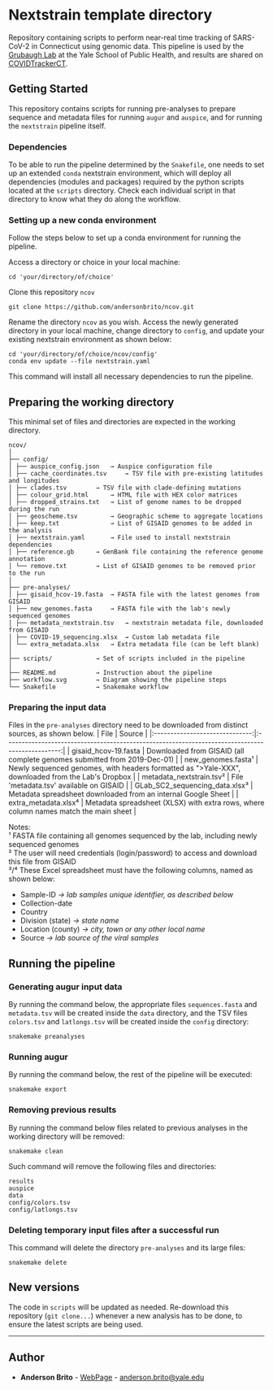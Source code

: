 # Nextstrain template directory

Repository containing scripts to perform near-real time tracking of SARS-CoV-2 in Connecticut using genomic data. This pipeline is used by the [Grubaugh Lab](grubaughlab.com) at the Yale School of Public Health, and results are shared on [COVIDTrackerCT](covidtrackerct.com).


## Getting Started

This repository contains scripts for running pre-analyses to prepare sequence and metadata files for running `augur` and `auspice`, and for running the `nextstrain` pipeline itself.


### Dependencies

To be able to run the pipeline determined by the `Snakefile`, one needs to set up an extended `conda` nextstrain environment, which will deploy all dependencies (modules and packages) required by the python scripts located at the `scripts` directory. Check each individual script in that directory to know what they do along the workflow.


### Setting up a new conda environment

Follow the steps below to set up a conda environment for running the pipeline.

Access a directory or choice in your local machine:
```
cd 'your/directory/of/choice'
```

Clone this repository `ncov`
```
git clone https://github.com/andersonbrito/ncov.git
```

Rename the directory `ncov` as you wish. Access the newly generated directory in your local machine, change directory to `config`, and update your existing nextstrain environment as shown below:
```
cd 'your/directory/of/choice/ncov/config'
conda env update --file nextstrain.yaml
```

This command will install all necessary dependencies to run the pipeline.


## Preparing the working directory

This minimal set of files and directories are expected in the working directory.

```
ncov/
│
├── config/
│ ├── auspice_config.json	→ Auspice configuration file
│ ├── cache_coordinates.tsv 	→ TSV file with pre-existing latitudes and longitudes
│ ├── clades.tsv 		→ TSV file with clade-defining mutations
│ ├── colour_grid.html 	  	→ HTML file with HEX color matrices
│ ├── dropped_strains.txt	→ List of genome names to be dropped during the run
│ ├── geoscheme.tsv 		→ Geographic scheme to aggregate locations
│ ├── keep.txt 		    	→ List of GISAID genomes to be added in the analysis
│ ├── nextstrain.yaml 		→ File used to install nextstrain dependencies
│ ├── reference.gb 		→ GenBank file containing the reference genome annotation
│ └── remove.txt 		→ List of GISAID genomes to be removed prior to the run
│
├── pre-analyses/
│ ├── gisaid_hcov-19.fasta 	→ FASTA file with the latest genomes from GISAID
│ ├── new_genomes.fasta 	→ FASTA file with the lab's newly sequenced genomes
│ ├── metadata_nextstrain.tsv	→ nextstrain metadata file, downloaded from GISAID
│ ├── COVID-19_sequencing.xlsx 	→ Custom lab metadata file
│ └── extra_metadata.xlsx	→ Extra metadata file (can be left blank)
│
├── scripts/			→ Set of scripts included in the pipeline
│
├── README.md			→ Instruction about the pipeline
├── workflow.svg		→ Diagram showing the pipeline steps
└── Snakefile			→ Snakemake workflow
```


### Preparing the input data

Files in the `pre-analyses` directory need to be downloaded from distinct sources, as shown below.
|              File              |                                              Source                                             |
|:------------------------------:|:-----------------------------------------------------------------------------------------------:|
| gisaid_hcov-19.fasta |         Downloaded from GISAID (all complete genomes submitted from 2019-Dec-01)        |
|        new_genomes.fasta¹       | Newly sequenced genomes, with headers formatted as ">Yale-XXX", downloaded from the Lab's Dropbox |
| metadata_nextstrain.tsv² | File 'metadata.tsv' available on GISAID |
|    GLab_SC2_sequencing_data.xlsx³    |                     Metadata spreadsheet downloaded from an internal Google Sheet                    |
|    extra_metadata.xlsx⁴    |                     Metadata spreadsheet (XLSX) with extra rows, where column names match the main sheet                    |


Notes:<br />
¹ FASTA file containing all genomes sequenced by the lab, including newly sequenced genomes<br />
² The user will need credentials (login/password) to access and download this file from GISAID<br />
³/⁴ These Excel spreadsheet must have the following columns, named as shown below:<br />

- Sample-ID *→ lab samples unique identifier, as described below*
- Collection-date
- Country
- Division (state)  *→ state name*
- Location (county)  *→ city, town or any other local name*
- Source *→ lab source of the viral samples*

## Running the pipeline

### Generating augur input data

By running the command below, the appropriate files `sequences.fasta` and `metadata.tsv` will be created inside the `data` directory, and the TSV files `colors.tsv` and `latlongs.tsv` will be created inside the `config` directory:

```
snakemake preanalyses
```

### Running augur

By running the command below, the rest of the pipeline will be executed:
```
snakemake export
```

### Removing previous results

By running the command below files related to previous analyses in the working directory will be removed:
```
snakemake clean
```

Such command will remove the following files and directories:
```
results
auspice
data
config/colors.tsv
config/latlongs.tsv
```

### Deleting temporary input files after a successful run

This command will delete the directory `pre-analyses` and its large files:
```
snakemake delete
```


## New versions

The code in `scripts` will be updated as needed. Re-download this repository (`git clone...`) whenever a new analysis has to be done, to ensure the latest scripts are being used.

---
## Author

* **Anderson Brito** - [WebPage](https://andersonbrito.github.io/) - anderson.brito@yale.edu
